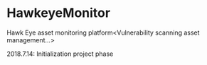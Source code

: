 # HawkeyeMonitor
Hawk Eye asset monitoring platform&lt;Vulnerability scanning  asset management...>

2018.7.14: Initialization project phase